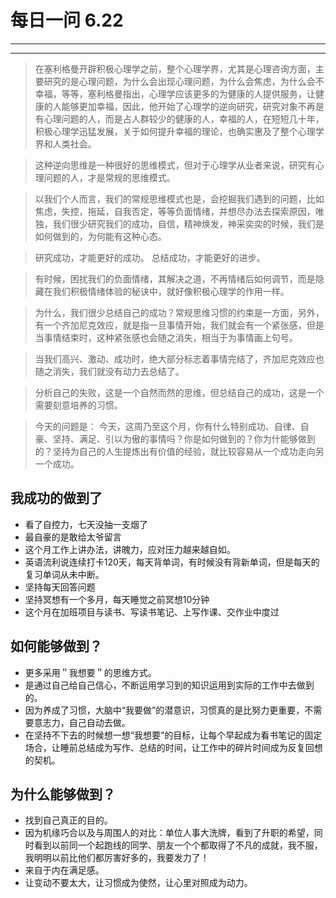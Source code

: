 # 每日一问 6.22

---
<!-- toc -->
---
>在塞利格曼开辟积极心理学之前，整个心理学界，尤其是心理咨询方面，主要研究的是心理问题，为什么会出现心理问题，为什么会焦虑，为什么会不幸福，等等，塞利格曼指出，心理学应该更多的为健康的人提供服务，让健康的人能够更加幸福，因此，他开始了心理学的逆向研究，研究对象不再是有心理问题的人，而是占人群较少的健康的人，幸福的人，在短短几十年，积极心理学迅猛发展，关于如何提升幸福的理论，也确实惠及了整个心理学界和人类社会。

>这种逆向思维是一种很好的思维模式，但对于心理学从业者来说，研究有心理问题的人，才是常规的思维模式。

>以我们个人而言，我们的常规思维模式也是，会挖掘我们遇到的问题，比如焦虑，失控，拖延，自我否定，等等负面情绪，并想尽办法去探索原因，唯独，我们很少研究我们的成功，自信，精神焕发，神采奕奕的时候，我们是如何做到的，为何能有这种心态。

>研究成功，才能更好的成功。
>总结成功，才能更好的进步。

>有时候，困扰我们的负面情绪，其解决之道，不再情绪后如何调节，而是隐藏在我们积极情绪体验的秘诀中，就好像积极心理学的作用一样。

>为什么，我们很少总结自己的成功？常规思维习惯的约束是一方面，另外，有一个齐加尼克效应，就是指一旦事情开始，我们就会有一个紧张感，但是当事情结束时，这种紧张感也会随之消失，相当于为事情画上句号。

>当我们高兴、激动、成功时，绝大部分标志着事情完结了，齐加尼克效应也随之消失，我们就没有动力去总结了。

>分析自己的失败，这是一个自然而然的思维，但总结自己的成功，这是一个需要刻意培养的习惯。

>今天的问题是：
>今天，这周乃至这个月，你有什么特别成功、自律、自豪、坚持、满足、引以为傲的事情吗？你是如何做到的？你为什能够做到的？坚持为自己的人生提炼出有价值的经验，就比较容易从一个成功走向另一个成功。

## 我成功的做到了
- 看了自控力，七天没抽一支烟了
- 最自豪的是敢给太爷留言
- 这个月工作上讲办法，讲魄力，应对压力越来越自如。
- 英语流利说连续打卡120天，每天背单词，有时候没有背新单词，但是每天的复习单词从未中断。
- 坚持每天回答问题
- 坚持冥想有一个多月，每天睡觉之前冥想10分钟
- 这个月在加班项目与读书、写读书笔记、上写作课、交作业中度过

## 如何能够做到？
- 更多采用＂我想要＂的思维方式。
- 是通过自己给自己信心，不断运用学习到的知识运用到实际的工作中去做到的。
- 因为养成了习惯，大脑中“我要做”的潜意识，习惯真的是比努力更重要，不需要意志力，自己自动去做。
- 在坚持不下去的时候想一想“我想要”的目标，让每个早起成为看书笔记的固定场合，让睡前总结成为写作、总结的时间，让工作中的碎片时间成为反复回想的契机。

## 为什么能够做到？
- 找到自己真正的目的。
- 因为机缘巧合以及与周围人的对比：单位人事大洗牌，看到了升职的希望，同时看到以前同一个起跑线的同学、朋友一个个都取得了不凡的成就，我不服，我明明以前比他们都厉害好多的，我要发力了！
- 来自于内在满足感。
- 让变动不要太大，让习惯成为使然，让心里对照成为动力。
